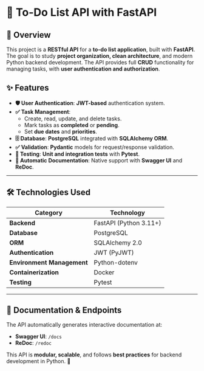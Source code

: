 # 📌 To-Do List API with FastAPI

## 🚀 Overview
This project is a **RESTful API** for a **to-do list application**, built with **FastAPI**. The goal is to study **project organization, clean architecture**, and modern Python backend development. The API provides full **CRUD** functionality for managing tasks, with **user authentication and authorization**.

## ✨ Features
- **🛡️ User Authentication**: **JWT-based** authentication system.
- **✅ Task Management**:
  - Create, read, update, and delete tasks.
  - Mark tasks as **completed** or **pending**.
  - Set **due dates** and **priorities**.
- **🗄️ Database**: **PostgreSQL** integrated with **SQLAlchemy ORM**.
- **✅ Validation**: **Pydantic** models for request/response validation.
- **🧪 Testing**: **Unit and integration tests** with **Pytest**.
- **📄 Automatic Documentation**: Native support with **Swagger UI** and **ReDoc**.

---

## 🛠️ Technologies Used

| Category           | Technology             |
|--------------------|-----------------------|
| **Backend**       | FastAPI (Python 3.11+) |
| **Database**      | PostgreSQL             |
| **ORM**           | SQLAlchemy 2.0         |
| **Authentication** | JWT (PyJWT)           |
| **Environment Management** | Python-dotenv |
| **Containerization** | Docker               |
| **Testing**       | Pytest                 |

---

## 📖 Documentation & Endpoints
The API automatically generates interactive documentation at:
- **Swagger UI**: `/docs`
- **ReDoc**: `/redoc`

This API is **modular, scalable**, and follows **best practices** for backend development in Python. 🚀  
